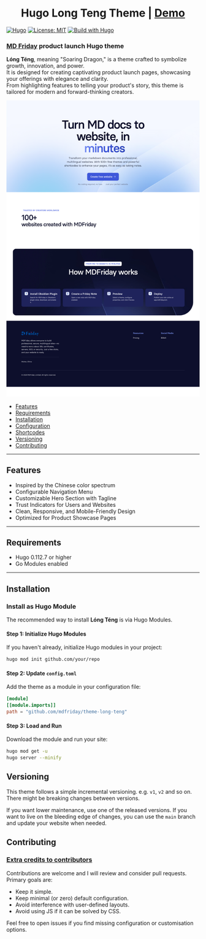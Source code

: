 <h1 align=center>Hugo Long Teng Theme | <a href="https://laoyuan.app.mdfriday.com" rel="nofollow">Demo</a></h1>

[![Hugo](https://img.shields.io/badge/hugo-0.134-blue.svg)](https://gohugo.io)
[![License: MIT](https://img.shields.io/badge/License-MIT-blue.svg)](LICENSE)
[![Build with Hugo](https://github.com/mdfriday/theme-long-teng/actions/workflows/main.yml/badge.svg)](https://github.com/mdfriday/theme-long-teng/actions/workflows/main.yml)

<h3><a href="https://mdfriday.com" rel="nofollow">MD Friday</a> product launch Hugo theme</h3>

**Lóng Téng**, meaning "Soaring Dragon," is a theme crafted to symbolize growth, innovation, and power.  
It is designed for creating captivating product launch pages, showcasing your offerings with elegance and clarity.  
From highlighting features to telling your product's story, this theme is tailored for modern and forward-thinking creators.

![Screenshot](https://raw.githubusercontent.com/mdfriday/theme-long-teng/main/images/screenshot.png)

- [Features](#features)
- [Requirements](#requirements)
- [Installation](#installation)
- [Configuration](#configuration)
- [Shortcodes](#shortcodes)
- [Versioning](#versioning)
- [Contributing](#contributing)

---

## Features

- Inspired by the Chinese color spectrum
- Configurable Navigation Menu
- Customizable Hero Section with Tagline
- Trust Indicators for Users and Websites
- Clean, Responsive, and Mobile-Friendly Design
- Optimized for Product Showcase Pages

---

## Requirements

- Hugo 0.112.7 or higher
- Go Modules enabled

---

## Installation

### Install as Hugo Module

The recommended way to install **Lóng Téng** is via Hugo Modules.

#### Step 1: Initialize Hugo Modules
If you haven't already, initialize Hugo modules in your project:

```bash
hugo mod init github.com/your/repo
```

#### Step 2: Update `config.toml`
Add the theme as a module in your configuration file:

```toml
[module]
[[module.imports]]
path = "github.com/mdfriday/theme-long-teng"
```

#### Step 3: Load and Run
Download the module and run your site:

```bash
hugo mod get -u
hugo server --minify
```

## Versioning

This theme follows a simple incremental versioning. e.g. `v1`, `v2` and so on. There might be breaking changes between versions.

If you want lower maintenance, use one of the released versions. If you want to live on the bleeding edge of changes, you can use the `main` branch and update your website when needed.

## Contributing

### [Extra credits to contributors](https://github.com/mdfriday/theme-manual-of-me/graphs/contributors)

Contributions are welcome and I will review and consider pull requests.  
Primary goals are:

- Keep it simple.
- Keep minimal (or zero) default configuration.
- Avoid interference with user-defined layouts.
- Avoid using JS if it can be solved by CSS.

Feel free to open issues if you find missing configuration or customisation options.